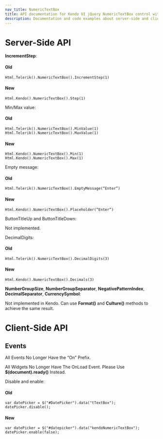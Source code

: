```yaml
---
nav_title: NumericTextBox
title: API documentation for Kendo UI jQuery NumericTextBox control with ASP.NET MVC
description: Documentation and code examples about server-side and client-side API for Kendo UI NumericTextBox component.
---
```


# Server-Side API

**IncrementStep**:

#### Old

    Html.Telerik().NumericTextBox().IncrementStep(1)

#### New
    
    Html.Kendo().NumericTextBox().Step(1)

Min/Max value:

#### Old

    Html.Telerik().NumericTextBox().MinValue(1)
    Html.Telerik().NumericTextBox().MaxValue(1)

#### New

    Html.Kendo().NumericTextBox().Min(1)
    Html.Kendo().NumericTextBox().Max(1)

Empty message:

#### Old

    Html.Telerik().NumericTextBox().EmptyMessage(“Enter”)

#### New

    Html.Kendo().NumericTextBox().Placeholder(“Enter”)

ButtonTitleUp and ButtonTitleDown:

Not implemented.

DecimalDigits:

#### Old
    
    Html.Telerik().NumericTextBox().DecimalDigits(3)

#### New

    Html.Kendo().NumericTextBox().Decimals(3)
    
**NumberGroupSize**, **NumberGroupSeparator**, **NegativePatternIndex**, **DecimalSeparator**, **CurrencySymbol**:

Not implemented in Kendo. Can use **Format()** and **Culture()** methods to achieve the same result.

# Client-Side API

## Events

All Events No Longer Have the “On” Prefix.

All Widgets No Longer Have The OnLoad Event. Please Use **$(document).ready()** Instead.

Disable and enable:

#### Old

    var datePicker = $("#DatePicker").data("tTextBox");
    datePicker.disable();

#### New
    
    var datePicker = $("#datepicker").data("kendoNumericTextBox");
    datePicker.enable(false);